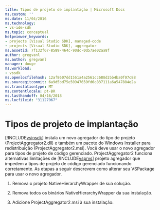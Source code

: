 ```yaml
---
title: Tipos de projeto de implantação | Microsoft Docs
ms.custom: ''
ms.date: 11/04/2016
ms.technology:
- vs-ide-sdk
ms.topic: conceptual
helpviewer_keywords:
- projects [Visual Studio SDK], managed-code
- projects [Visual Studio SDK], aggregator
ms.assetid: 7f132f67-8589-464c-90dc-0d57ae02aa8f
author: gregvanl
ms.author: gregvanl
manager: douge
ms.workload:
- vssdk
ms.openlocfilehash: 12af8607dd1561a4a2561cc688d2bb4ba0f07c88
ms.sourcegitcommit: 6a9d5bd75e50947659fd6c837111a6a547884e2a
ms.translationtype: MT
ms.contentlocale: pt-BR
ms.lasthandoff: 04/16/2018
ms.locfileid: "31127967"
---
```

# <a name="deploying-project-types"></a>Tipos de projeto de implantação
[!INCLUDE[vsipsdk](../../extensibility/includes/vsipsdk_md.md)] instala um novo agregador do tipo de projeto (ProjectAggregator2.dll) e também um pacote do Windows Installer para redistribuição (ProjectAggregator2.msi). Você deve usar o novo agregador para tipos de projeto de código gerenciado. ProjectAggregator2 funciona alternativas limitações de [!INCLUDE[vsprvs](../../code-quality/includes/vsprvs_md.md)] projeto agregador que impedem a tipos de projeto de código gerenciado funcionando corretamente. As etapas a seguir descrevem como alterar seu VSPackage para usar o novo agregador.  
  
1.  Remova o projeto NativeHierarchyWrapper de sua solução.  
  
2.  Remova todos os binários NativeHierarchyWrapper da sua instalação.  
  
3.  Adicione ProjectAggregator2.msi à sua instalação.